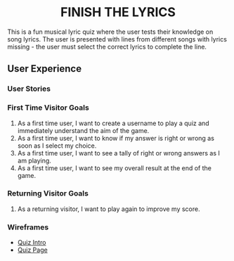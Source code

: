 <h1 align="center">FINISH THE LYRICS</h1>

This is a fun musical lyric quiz where the user tests their knowledge on song lyrics.  The user is presented with lines from different songs with lyrics missing - the user must select the correct lyrics to complete the line.  

## User Experience 


### User Stories 


### First Time Visitor Goals

1. As a first time user, I want to create a username to play a quiz and immediately understand the aim of the game.
2. As a first time user, I want to know if my answer is right or wrong as soon as I select my choice.  
3.  As a first time user, I want to see a tally of right or wrong answers as I am playing.
4.  As a first time user, I want to see my overall result at the end of the game.

### Returning Visitor Goals

1. As a returning visitor, I want to play again to improve my score.

### Wireframes

- [Quiz Intro](https://github.com/BZemba87/finish-the-lyrics/blob/main/Wireframe-Quiz-Intro%20.jpg)
- [Quiz Page](https://github.com/BZemba87/finish-the-lyrics/blob/main/Wireframe-Quiz-Page.jpg)